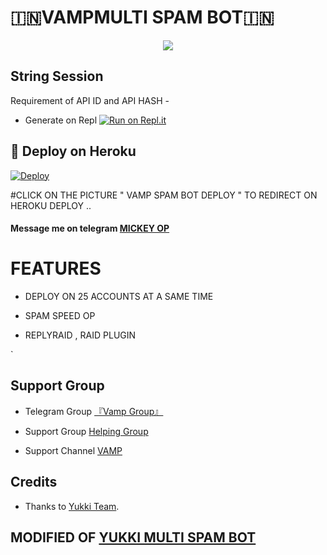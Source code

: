 # 🇮🇳VAMPMULTI SPAM BOT🇮🇳

<p align="center">
  <img src="https://telegra.ph/file/ec7791ee232a9575b1427.jpg">
</p>


## String Session

 Requirement of API ID and API HASH - 


   - Generate on Repl [![Run on Repl.it](https://repl.it/badge/github/D15H4NT0P/VAMP-SPAM-BOT)](https://replit.com/@D15H4NT0P/VAMP-SPAM-BOT#main.py)
## 🚀 Deploy on Heroku 

[![Deploy](https://telegra.ph/file/4a25eb60ee6398bb830f1.jpg)](https://dashboard.heroku.com/new?template=https://github.com/D15H4NT0P/VAMP-MULTI-SPAM-BOT)


#CLICK ON THE PICTURE " VAMP SPAM BOT DEPLOY " TO REDIRECT ON HEROKU DEPLOY ..




#### Message me on telegram [MICKEY OP](https://t.me/REACTIONBOI_OP)


# FEATURES

   - DEPLOY ON 25 ACCOUNTS AT A SAME TIME 

   - SPAM SPEED OP 

   - REPLYRAID , RAID PLUGIN 





`  
## Support Group
  - Telegram Group [『Vamp Group』 ](https://t.me/VAMPIRES_OFFICIAL)
   
- Support Group [ Helping Group ](https://t.me/VAMPBOT_SUPPORT)
   
- Support Channel [ VAMP ](https://t.me/VAMPBOT_OFFICIAL)
## Credits
   - Thanks to [Yukki Team](https://t.me/officialyukki).

## MODIFIED OF [YUKKI MULTI SPAM  BOT](https://github.com/YukkiBot/YukkiMultiSpamBot)
